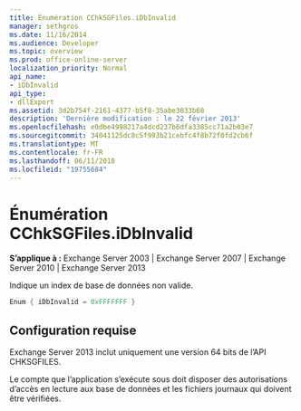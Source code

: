 ```yaml
---
title: Énumération CChkSGFiles.iDbInvalid
manager: sethgros
ms.date: 11/16/2014
ms.audience: Developer
ms.topic: overview
ms.prod: office-online-server
localization_priority: Normal
api_name:
- iDbInvalid
api_type:
- dllExport
ms.assetid: 3d2b754f-2161-4377-b5f8-35abe3033b68
description: 'Dernière modification : le 22 février 2013'
ms.openlocfilehash: e0dbe4998217a4dcd237b6dfa3385cc71a2b03e7
ms.sourcegitcommit: 34041125dc8c5f993b21cebfc4f8b72f0fd2cb6f
ms.translationtype: MT
ms.contentlocale: fr-FR
ms.lasthandoff: 06/11/2018
ms.locfileid: "19755684"
---
```

# <a name="cchksgfilesidbinvalid-enumeration"></a>Énumération CChkSGFiles.iDbInvalid

**S’applique à :** Exchange Server 2003 | Exchange Server 2007 | Exchange Server 2010 | Exchange Server 2013
  
Indique un index de base de données non valide.
  
```cs
Enum { iDbInvalid = 0xFFFFFFF }

```

## <a name="requirements"></a>Configuration requise

Exchange Server 2013 inclut uniquement une version 64 bits de l’API CHKSGFILES.
  
Le compte que l’application s’exécute sous doit disposer des autorisations d’accès en lecture aux base de données et les fichiers journaux qui doivent être vérifiées.
  

